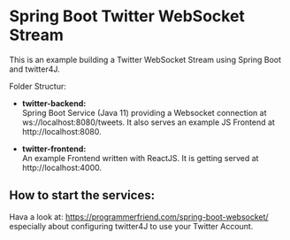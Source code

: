 # Spring Boot Twitter WebSocket Stream

This is an example building a Twitter WebSocket Stream using Spring Boot and twitter4J.

Folder Structur:
* **twitter-backend:**<br/>
  Spring Boot Service (Java 11) providing a Websocket connection at ws://localhost:8080/tweets.
  It also serves an example JS Frontend at http://localhost:8080.

* **twitter-frontend:**<br/>
  An example Frontend written with ReactJS.
  It is getting served at http://localhost:4000.
  

## How to start the services:

Hava a look at: https://programmerfriend.com/spring-boot-websocket/ especially about configuring twitter4J to use your Twitter Account.